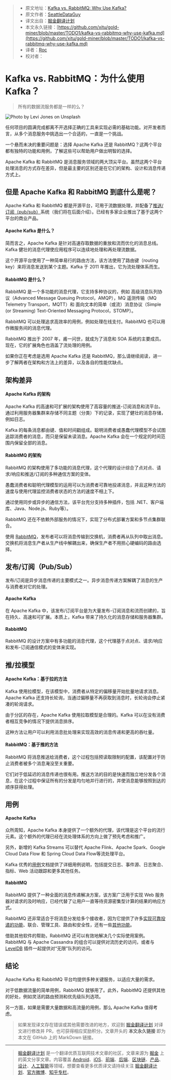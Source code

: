 > * 原文地址：[Kafka vs. RabbitMQ: Why Use Kafka?](https://medium.com/better-programming/kafka-vs-rabbitmq-why-use-kafka-8401b2863b8b)
> * 原文作者：[SeattleDataGuy](https://medium.com/@SeattleDataGuy)
> * 译文出自：[掘金翻译计划](https://github.com/xitu/gold-miner)
> * 本文永久链接：[https://github.com/xitu/gold-miner/blob/master/TODO1/kafka-vs-rabbitmq-why-use-kafka.md](https://github.com/xitu/gold-miner/blob/master/TODO1/kafka-vs-rabbitmq-why-use-kafka.md)
> * 译者：[Roc](https://github.com/QinRoc)
> * 校对者：

# Kafka vs. RabbitMQ：为什么使用 Kafka？

> 所有的数据流服务都是一样的么？

![Photo by [Levi Jones](https://unsplash.com/@ev?utm_source=unsplash&utm_medium=referral&utm_content=creditCopyText) on [Unsplash](https://unsplash.com/s/photos/data?utm_source=unsplash&utm_medium=referral&utm_content=creditCopyText)](https://cdn-images-1.medium.com/max/5754/1*DJvGajoZpUGKsSSEFyzwwQ.jpeg)

任何项目的圆满完成都离不开选择正确的工具来实现必需的基础功能。对开发者而言，从多个消息服务中挑选出一个合适的，一直是一个挑战。

一个悬而未决的重要问题是：选择 Apache Kafka 还是 RabbitMQ？这两个平台都有独特的功能和用例，了解这些可以帮助用户做出明智的选择。

Apache Kafka 和 RabbitMQ 是消息服务领域的两大顶尖平台。虽然这两个平台处理消息的方式存在差异，但是最主要的区别还是在它们的架构、设计和消息传递方式上。

## 但是 Apache Kafka 和 RabbitMQ 到底什么是呢？

Apache Kafka 和 RabbitMQ 都是开源平台，可用于流数据处理，并配备了[推送/订阅（pub/sub）](https://www.rabbitmq.com/tutorials/tutorial-three-ruby.html)系统（我们将在后面介绍）。已经有多家企业推出了基于这两个平台的商业产品。

#### Apache Kafka 是什么？

简而言之，Apache Kafka 是针对高速存取数据的重放和流而优化的消息总线。Kafka 健壮的消息代理使应用程序可以连续地处理和再处理流数据。

这个开源平台使用了一种简单易行的路由方法，该方法使用了路由键（routing key）来将消息发送到某个主题。Kafka 于 2011 年推出，它为流处理体系而生。

#### RabbitMQ 是什么？

RabbitMQ 是一个多功能的消息代理，它支持多种协议的，例如 高级消息队列协议（Advanced Message Queuing Protocol，AMQP），MQ 遥测传输（MQ Telemetry Transport，MQTT）和 面向文本的简单（或流）消息协议（Simple (or Streaming) Text-Oriented Messaging Protocol，STOMP）。

RabbitMQ 可以处理追求高效率的用例，例如处理在线支付。RabbitMQ 也可以用作微服务间的消息代理。

RabbitMQ 推出于 2007 年，甫一问世，就成为了消息和 SOA 系统的主要成员。现在，它的扩展角色也涵盖了流处理的用例。

如果你正在考虑是选用 Apache Kafka 还是 RabbitMQ，那么请继续阅读，进一步了解两者在架构和方法上的差异，以及各自的性能优缺点。

## 架构差异

#### Apache Kafka 的架构

Apache Kafka 的高速和可扩展的架构使用了高容量的推送-订阅消息和流平台。通过利用服务器集群来存储不同主题（分类）下的记录，实现了健壮的消息存储，例如日志。

Kafka 的每条消息都由键、值和时间戳组成。聪明消费者或愚蠢代理模型不会试图追踪消费者的消息，而只是保留未读消息。Apache Kafka 会在一个规定的时间范围内保留全部的消息。

#### RabbitMQ 的架构

RabbitMQ 的架构使用了多功能的消息代理，这个代理的设计综合了点对点、请求/响应和推送/订阅的多种通信方案的变体。

愚蠢消费者和聪明代理模型的运用可以为消费者可靠地投递消息，并且这种方法的速度与使用代理监控消费者状态的方法的速度不相上下。

通过使用同步或异步的通信方法，该平台充分支持多种插件，包括 .NET、客户端库、Java、Node.js、Ruby等）。

RabbitMQ 还在不依赖外部服务的情况下，实现了分布式部署方案和多节点集群联合。

使用 [RabbitMQ](http://kth.diva-portal.org/smash/get/diva2:813137/FULLTEXT01.pdf)，发布者可以将消息传输到交换机，消费者再从队列中取出消息。交换机将消息生产者从生产线中解耦出来，确保生产者不用担心硬编码的路由选择。

## 发布/订阅（Pub/Sub）

发布/订阅是异步消息传递的主要模式之一。异步消息传递方案解耦了消息的生产与消费者对它的处理。

#### Apache Kafka

在 Apache Kafka 中，该发布/订阅平台是为大量发布-订阅消息和流而创建的，旨在持久、高速和可扩展。本质上，Kafka 带来了持久化的消息存储和服务器集群。

#### RabbitMQ

RabbitMQ 的设计方案中有多功能的消息代理，这个代理基于点对点、请求/响应和发布-订阅通信模式的变体来实现。

## 推/拉模型

#### Apache Kafka：基于拉的方法

Kafka 使用拉模型，在该模型中，消费者从特定的偏移量开始批量地请求消息。Apache Kafka 还支持长轮询，当通过偏移量不再获取到消息时，长轮询会停止紧凑的轮询请求。

由于分区的存在，Apache Kafka 使用拉取模型是合理的。Kafka 可以在没有消费者相互竞争的情况下提供消息排序。

这种方法让用户可以利用消息批处理来实现高效的消息传递和更高的吞吐量。

#### RabbitMQ：基于推的方法

RabbitMQ 将消息推送给消费者，这个过程包括预读取限制的配置，该配置对于防止消费者被多个消息淹没至关重要。

它们对于低延迟的消息传递也很有用。推送方法的目的是快速而独立地分发各个消息，在这个过程中保证所有的分发是均匀地并行进行的，并使消息能够按照到达的顺序获得处理。

## 用例

#### Apache Kafka

众所周知，Apache Kafka 本身提供了一个额外的代理，该代理是这个平台的流行元素。这个额外的代理已经在流处理体系的方向上做了预先考虑和推广。

另外，新增的 Kafka Streams 可以替代 Apache Flink、Apache Spark、Google Cloud Data Flow 和 Spring Cloud Data Flow等流处理平台。

Kafka 优秀的[用例](https://kafka.apache.org/uses)文档提供了详细用例说明，包括提交日志、事件源、日志聚合、指标、Web 活动跟踪和更多其他任务。

#### RabbitMQ

RabbitMQ 提供了一种全面的消息传递解决方案，该方案广泛用于实现 Web 服务器对请求的及时响应，已经代替了让用户一直等待资源密集型计算的结果的响应方式。

RabbitMQ 还非常适合于将消息分发给多个接收者，因为它提供了许多[实现可靠投递的功能](http://www.rabbitmq.com/confirms.html)、联合、管理工具、路由和安全性，还有一些[其他功能](http://www.rabbitmq.com/features.html)。

借助其他软件的帮助，RabbitMQ 还可以有效地解决几个实际使用案例。RabbitMQ 与 Apache Cassandra 的组合可以提供对流历史的访问，或者与 [LevelDB](https://github.com/google/leveldb) 插件一起提供对“无限”队列的访问。

## 结论

Apache Kafka 和 RabbitMQ 平台均提供多种关键服务，以适应大量的需求。

对于低数据流量的简单用例，RabbitMQ 就够用了。此外，RabbitMQ 还提供其他的好处，例如灵活的路由预测和优先级队列选项。

另一方面，如果是需要大量数据和高流量的用例，那么 Apache Kafka 值得考虑。

> 如果发现译文存在错误或其他需要改进的地方，欢迎到 [掘金翻译计划](https://github.com/xitu/gold-miner) 对译文进行修改并 PR，也可获得相应奖励积分。文章开头的 **本文永久链接** 即为本文在 GitHub 上的 MarkDown 链接。

---

> [掘金翻译计划](https://github.com/xitu/gold-miner) 是一个翻译优质互联网技术文章的社区，文章来源为 [掘金](https://juejin.im) 上的英文分享文章。内容覆盖 [Android](https://github.com/xitu/gold-miner#android)、[iOS](https://github.com/xitu/gold-miner#ios)、[前端](https://github.com/xitu/gold-miner#前端)、[后端](https://github.com/xitu/gold-miner#后端)、[区块链](https://github.com/xitu/gold-miner#区块链)、[产品](https://github.com/xitu/gold-miner#产品)、[设计](https://github.com/xitu/gold-miner#设计)、[人工智能](https://github.com/xitu/gold-miner#人工智能)等领域，想要查看更多优质译文请持续关注 [掘金翻译计划](https://github.com/xitu/gold-miner)、[官方微博](http://weibo.com/juejinfanyi)、[知乎专栏](https://zhuanlan.zhihu.com/juejinfanyi)。
